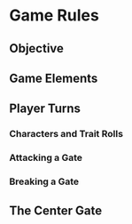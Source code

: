 # Game Rules

## Objective

## Game Elements

## Player Turns

### Characters and Trait Rolls

### Attacking a Gate

### Breaking a Gate

## The Center Gate


